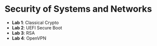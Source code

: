 # Security of Systems and Networks

- **Lab 1**: Classical Crypto
- **Lab 2**: UEFI Secure Boot
- **Lab 3**: RSA
- **Lab 4**: OpenVPN

